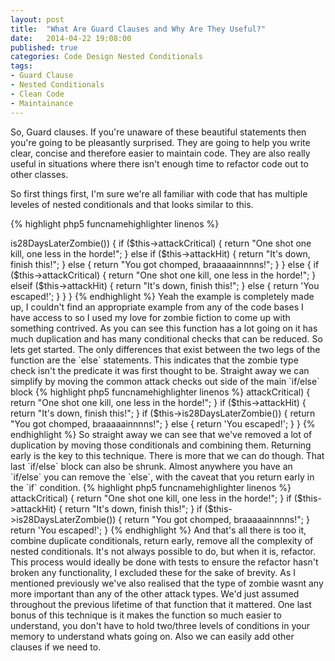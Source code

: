 ```yaml
---
layout: post
title:  "What Are Guard Clauses and Why Are They Useful?"
date:   2014-04-22 19:08:00
published: true
categories: Code Design Nested Conditionals
tags:
- Guard Clause
- Nested Conditionals
- Clean Code
- Maintainance
---
```


So, Guard clauses. If you're unaware of these beautiful statements then you're going to be pleasantly surprised. They
are going to help you write clear, concise and therefore easier to maintain code. They are also really useful in
situations where there isn't enough time to refactor code out to other classes. 

So first things first, I'm sure we're all familiar with code that has multiple leveles of nested conditionals and that
looks similar to this.

{% highlight php5 funcnamehighlighter linenos %}
<?php
public function outcome()
{
    if ($this->is28DaysLaterZombie()) {
        if ($this->attackCritical) {
            return "One shot one kill, one less in the horde!";
        } else if ($this->attackHit) {
            return "It's down, finish this!";
        } else {
            return "You got chomped, braaaaainnnns!";
        }
    } else {
        if ($this->attackCritical) {
            return "One shot one kill, one less in the horde!";
        } elseif ($this->attackHit) {
            return "It's down, finish this!";
        } else {
            return 'You escaped!';
        }
    }
}
{% endhighlight %}

Yeah the example is completely made up, I couldn't find an appropriate example from any of the code bases I have access
to so I used my love for zombie fiction to come up with something contrived. As you can see this function has a lot
going on it has much duplication and has many conditional checks that can be reduced. So lets get started.

The only differences that exist between the two legs of the function are the `else` statements. This indicates that the
zombie type check isn't the predicate it was first thought to be. Straight away we can simplify by moving the common
attack checks out side of the main `if/else` block

{% highlight php5 funcnamehighlighter linenos %}
<?php
public function outcome()
{
    if ($this->attackCritical) {
        return "One shot one kill, one less in the horde!";
    } 
    
    if ($this->attackHit) {
        return "It's down, finish this!";
    } 

    if ($this->is28DaysLaterZombie()) {
        return "You got chomped, braaaaainnnns!";
    } else {
        return 'You escaped!';
    }
}
{% endhighlight %}

So straight away we can see that we've removed a lot of duplication by moving those conditionals and combining them.
Returning early is the key to this technique. There is more that we can do though. That last `if/else` block can also
be shrunk. Almost anywhere you have an `if/else` you can remove the `else`, with the caveat that you return early in
the `if` condition.

{% highlight php5 funcnamehighlighter linenos %}
<?php
public function outcome()
{
    if ($this->attackCritical) {
        return "One shot one kill, one less in the horde!";
    } 
    
    if ($this->attackHit) {
        return "It's down, finish this!";
    } 

    if ($this->is28DaysLaterZombie()) {
        return "You got chomped, braaaaainnnns!";
    }

    return 'You escaped!';
}
{% endhighlight %}

And that's all there is too it, combine duplicate conditionals, return early, remove all the complexity of nested
conditionals. It's not always possible to do, but when it is, refactor. This process would ideally be done with tests
to ensure the refactor hasn't broken any functionality, I excluded these for the sake of brevity.

As I mentioned previously we've also realised that the type of zombie wasnt any more important than any of the other
attack types. We'd just assumed throughout the previous lifetime of that function that it mattered. One last bonus of 
this technique is it makes the function so much easier to understand, you don't have to hold two/three levels of
conditions in your memory to understand whats going on. Also we can easily add other clauses if we need to.
